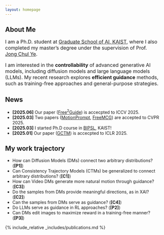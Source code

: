 ```yaml
---
layout: homepage
---
```


## About Me

<p style="font-size: 16px;">
I am a Ph.D. student at <a href="https://gsai.kaist.ac.kr/">Graduate School of AI, KAIST</a>, where I also completed my master’s degree under the supervision of Prof. <a href="https://bispl.weebly.com/professor.html">Jong Chul Ye</a>.
</p>

<p style="font-size: 16px;">
I am interested in the <strong>controllability</strong> of advanced generative AI models, including diffusion models and large language models (LLMs). My recent research explores <strong>efficient guidance</strong> methods, such as training-free approaches and general-purpose strategies.
</p>

## News

- **[2025.06]** Our paper (<a href="https://arxiv.org/abs/2411.17041">Free<sup>2</sup>Guide</a>) is accecpted to ICCV 2025.
- **[2025.03]** Two papers (<a href="https://arxiv.org/abs/2411.15540">MotionPrompt</a>, <a href="https://arxiv.org/abs/2411.15265">FreeMCG</a>) are accepted to CVPR 2025.
- **[2025.03]** I started Ph.D course in <a href="https://bispl.weebly.com/">BIPSL</a>, KAIST!
- **[2025.01]** Our paper (<a href="https://arxiv.org/abs/2403.12510">GCTM</a>) is accecpted to ICLR 2025.

## My work trajectory

- How can Diffusion Models (DMs) connect two arbitrary distributions? (**[P1]**)
- Can Consistency Trajectory Models (CTMs) be generalized to connect arbitrary distributions? (**[C1]**)
- How can Video DMs generate more natural motion through guidance? (**[C3]**)
- Do the samples from DMs provide meaningful directions, as in XAI? (**[C2]**)
- Can the samples from DMs serve as guidance? (**[C4]**)
- Do LLMs serve as guidance in RL approaches? (**[P2]**)
- Can DMs edit images to maximize reward in a training-free manner? (**[P3]**)

{% include_relative _includes/publications.md %}

